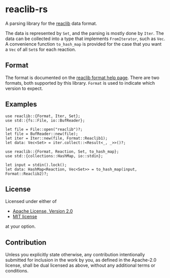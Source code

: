 # reaclib-rs

A parsing library for the [reaclib] data format.

The data is represented by `Set`, and the parsing is mostly done by `Iter`.
The data can be collected into a type that implements `FromIterator`, such as `Vec`.
A convenience function `to_hash_map` is provided for the case that you want a `Vec` of all
`Set`s for each reaction.

[reaclib]: https://reaclib.jinaweb.org/

## Format

The format is documented on the [reaclib format help page][reaclib_format].
There are two formats, both supported by this library.
`Format` is used to indicate which version to expect.

[reaclib_format]: https://reaclib.jinaweb.org/help.php?topic=reaclib_format

## Examples

```
use reaclib::{Format, Iter, Set};
use std::{fs::File, io::BufReader};

let file = File::open("reaclib")?;
let file = BufReader::new(file);
let iter = Iter::new(file, Format::Reaclib1);
let data: Vec<Set> = iter.collect::<Result<_, _>>()?;
```

```
use reaclib::{Format, Reaction, Set, to_hash_map};
use std::{collections::HashMap, io::stdin};

let input = stdin().lock();
let data: HashMap<Reaction, Vec<Set>> = to_hash_map(input, Format::Reaclib2)?;
```

## License

Licensed under either of

 * [Apache License, Version 2.0](http://www.apache.org/licenses/LICENSE-2.0)
 * [MIT license](http://opensource.org/licenses/MIT)

at your option.

## Contribution

Unless you explicitly state otherwise, any contribution intentionally submitted
for inclusion in the work by you, as defined in the Apache-2.0 license, shall be
dual licensed as above, without any additional terms or conditions.
